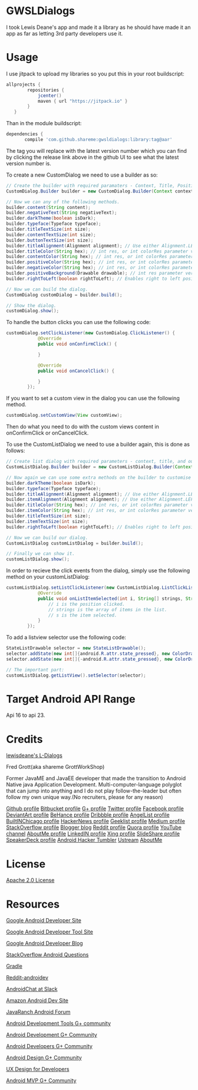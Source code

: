 GWSLDialogs
============

I took Lewis Deane's app and made it a library as he should have made it an app as far as letting 3rd
party developers use it.

Usage
=====

I use jitpack to upload my libraries so you put this in your root buildscript:

```groovy
allprojects {
        repositories {
            jcenter()
            maven { url "https://jitpack.io" }
        }
   }
```
Than in the module buildscript:

```groovy
dependencies {
       compile 'com.github.shareme:gwsldialogs:library:tag@aar'

```
The tag you will replace with the latest version number which you can find by clicking the release
link above in the github UI to see what the latest version number is.

To create a new CustomDialog we need to use a builder as so:

```java
// Create the builder with required paramaters - Context, Title, Positive Text
CustomDialog.Builder builder = new CustomDialog.Builder(Context context, String title, String positiveText);

// Now we can any of the following methods.
builder.content(String content);
builder.negativeText(String negativeText);
builder.darkTheme(boolean isDark);
builder.typeface(Typeface typeface);
builder.titleTextSize(int size);
builder.contentTextSize(int size);
builder.buttonTextSize(int size);
builder.titleAlignment(Alignment alignment); // Use either Alignment.LEFT, Alignment.CENTER or Alignment.RIGHT
builder.titleColor(String hex); // int res, or int colorRes parameter versions available as well.
builder.contentColor(String hex); // int res, or int colorRes parameter versions available as well.
builder.positiveColor(String hex); // int res, or int colorRes parameter versions available as well.
builder.negativeColor(String hex); // int res, or int colorRes parameter versions available as well.
builder.positiveBackground(Drawable drawable); // int res parameter version also available.
builder.rightToLeft(boolean rightToLeft); // Enables right to left positioning for languages that may require so.

// Now we can build the dialog.
CustomDialog customDialog = builder.build();

// Show the dialog.
customDialog.show();
```

To handle the button clicks you can use the following code:

```java
customDialog.setClickListener(new CustomDialog.ClickListener() {
            @Override
            public void onConfirmClick() {

            }

            @Override
            public void onCancelClick() {

            }
        });
```

If you want to set a custom view in the dialog you can use the following method.

```java
customDialog.setCustomView(View customView);
```

Then do what you need to do with the custom views content in onConfirmClick or onCancelClick.

To use the CustomListDialog we need to use a builder again, this is done as follows:

```java
// Create list dialog with required parameters - context, title, and our array of items to fill the list.
CustomListDialog.Builder builder = new CustomListDialog.Builder(Context context, String title, String[] items);

// Now again we can use some extra methods on the builder to customise it more.
builder.darkTheme(boolean isDark);
builder.typeface(Typeface typeface);
builder.titleAlignment(Alignment alignment); // Use either Alignment.LEFT, Alignment.CENTER or Alignment.RIGHT
builder.itemAlignment(Alignment alignment); // Use either Alignment.LEFT, Alignment.CENTER or Alignment.RIGHT
builder.titleColor(String hex); // int res, or int colorRes parameter versions available as well.
builder.itemColor(String hex); // int res, or int colorRes parameter versions available as well.
builder.titleTextSize(int size);
builder.itemTextSize(int size);
builder.rightToLeft(boolean rightToLeft); // Enables right to left positioning for languages that may require so.

// Now we can build our dialog.
CustomListDialog customListDialog = builder.build();

// Finally we can show it.
customListDialog.show();
```

In order to recieve the click events from the dialog, simply use the following method on your customListDialog:
```java
customListDialog.setListClickListener(new CustomListDialog.ListClickListener() {
            @Override
            public void onListItemSelected(int i, String[] strings, String s) {
                // i is the position clicked.
                // strings is the array of items in the list.
                // s is the item selected.
            }
        });
```

To add a listview selector use the following code:
```java
StateListDrawable selector = new StateListDrawable();
selector.addState(new int[]{android.R.attr.state_pressed}, new ColorDrawable(R.color.color1));
selector.addState(new int[]{-android.R.attr.state_pressed}, new ColorDrawable(R.color.color2));

// The important part:
customListDialog.getListView().setSelector(selector);
```


Target Android API Range
========================

Api 16 to api 23.


Credits
=======

[lewisdeane's L-Dialogs]()

Fred Grott(aka shareme  GrottWorkShop)

Former JavaME and JavaEE developer that made the transition to Android Native java Application Development.
Multi-computer-language polyglot that can jump into anything and I do not play follow-the-leader but
often follow my own unique way.(No recruiters, please for any reason)

[Github profile](https://github.com/shareme)
[Bitbucket profile](https://bitbucket.org/fredgrott)
[G+ profile](https://plus.google.com/u/0/+FredGrott/about)
[Twitter profile](https://twitter.com/fredgrott)
[Facebook profile](http://www.facebook.com/fredgrott)
[DeviantArt profile](http://shareme.deviantart.com)
[BeHance profile](https://www.behance.net/gwsfredgrott)
[Dribbble profile](https://dribbble.com/FredGrott)
[AngelList profile](https://angel.co/fred-grott)
[BuiltINChicago profile](http://www.builtinchicago.org/member/fred-grott)
[HackerNews profile](https://news.ycombinator.com/user?id=fredgrott)
[Geeklist profile](https://geekli.st/fredgrott)
[Medium profile](https://medium.com/@fredgrott)
[StackOverflow profile](http://stackoverflow.com/users/237740/fred-grott)
[Blogger blog](http://grottworkshop.blogspot.com)
[Reddit profile](http://www.reddit.com./user/fredgrott/)
[Quora profile](http://www.quora.com/Fred-Grott)
[YouTube channel](https://www.youtube.com/c/FredGrott?gvnc=1)
[AboutMe profile](https://about.me/fredgrott)
[LinkedIN profile](http://www.linkedin.com/in/shareme/en)
[Xing profile](https://www.xing.com/profile/Fred_Grott?sc_o=mxb_p)
[SlideShare profile](http://www.slideshare.net/shareme)
[SpeakerDeck profile](https://speakerdeck.com/fredgrott)
[Android Hacker Tumbler](https://www.tumblr.com/blog/androidhacker)
[Ustream](https://www.ustream.tv/manage-show/12940149)
[AboutMe](https://about.me/fredgrott)


License
========

[Apache 2.0 License](http:;//www.apache.org/licenses/LICENSE-2.0)

Resources
=========

[Google Android Developer Site](http://developer.android.com)

[Google Android Developer Tool Site](http://tools.android.com)

[Google Android Developer Blog](http://android-developers.blogspot.com/)


[StackOverflow Android Questions](http://stackoverflow.com/questions/tagged/android)

[Gradle](http://gradle.org)

[Reddit-androidev](http://reddit.com/r/androdev/)

[AndroidChat at Slack](https://androidchat.slack.com/messages/development/)

[Amazon Android Dev Site](https://developer.amazon.com/public)

[JavaRanch Android Forum](http://www.coderanch.com/forums/f-93/Android)

[Android Development Tools G+ community](https://plus.google.com/communities/114791428968349268860)

[Android Development G+ Community](https://plus.google.com/communities/105153134372062985968)

[Android Developers G+ Community](https://plus.google.com/+AndroidDevelopers/posts)

[Android Design G+ Community](https://plus.google.com/communities/113499773637471211070)

[UX Design for Developers](https://plus.google.com/communities/103651070366324568638)

[Android MVP G+ Community](https://plus.google.com/communities/114285790907815804707)
